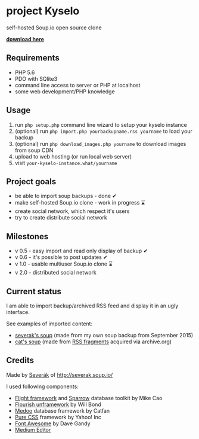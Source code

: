 # project Kyselo

self-hosted Soup.io open source clone

**[download here](https://bitbucket.org/severak/kyselo/get/0.5.zip)**

## Requirements

 - PHP 5.6
 - PDO with SQlite3
 - command line access to server or PHP at localhost
 - some web development/PHP knowledge

## Usage

1. run `php setup.php` command line wizard to setup your kyselo instance
2. (optional) run `php import.php yourbackupname.rss yourname` to load your backup
3. (optional) run `php download_images.php yourname` to download images from soup CDN
4. upload to web hosting (or run local web server)
5. visit `your-kyselo-instance.what/yourname`

## Project goals

 - be able to import soup backups - done ✔ 
 - make self-hosted Soup.io clone - work in progress ⌛ 
 - create social network, which respect it's users
 - try to create distribute social network
 
## Milestones

 - v 0.5 - easy import and read only display of backup ✔ 
 - v 0.6 - it's possible to post updates ✔ 
 - v 1.0 - usable multiuser Soup.io clone ⌛ 
 - v 2.0 - distributed social network

## Current status

I am able to import backup/archived RSS feed and display it in an ugly interface.

See examples of imported content:

 - [severak's soup](http://resoup.svita.cz/severak) (made from my own soup backup from September 2015)
 - [cat's soup](http://resoup.svita.cz/cats) (made from [RSS fragments](http://web.archive.org/web/*/http://cats.soup.io/rss) acquired via archive.org)

## Credits

Made by [Severák](https://severak.neocities.org) of http://severak.soup.io/

I used following components:

 - [Flight framework](http://flightphp.com) and [Sparrow](https://github.com/mikecao/sparrow) database toolkit by Mike Cao
 - [Flourish unframework](http://flourishlib.com) by Will Bond
 - [Medoo](http://medoo.in) database framework by Catfan
 - [Pure CSS](https://purecss.io) framework by Yahoo! Inc
 - [Font Awesome](http://fontawesome.io) by Dave Gandy
 - [Medium Editor](https://yabwe.github.io/medium-editor/)
 